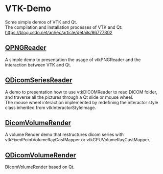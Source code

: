 # VTK-Demo
Some simple demos of VTK and Qt.<br>
The compilation and installation processes of VTK and Qt: https://blog.csdn.net/anhec/article/details/86777302

## [QPNGReader](./QPNGReader)
A simple demo to presentation the usage of vtkPNGReader and the interaction between VTK and Qt. 

## [QDicomSeriesReader](./QDicomSeriesReader)
A demo to presentation how to use vtkDICOMReader to read DICOM folder, and traverse all the pictures through a Qt slide or mouse wheel.<br>
The mouse wheel interaction implemented by redefining the interactor style class inherited from vtkInteractorStyleImage.

## [DicomVolumeRender](./DicomVolumeRender)
A volume Render demo that restructures dicom series with vtkFixedPointVolumeRayCastMapper or vtkGPUVolumeRayCastMapper.

## [QDicomVolumeRender](./QDicomVolumeRender)
DicomVolumeRender based on Qt.
